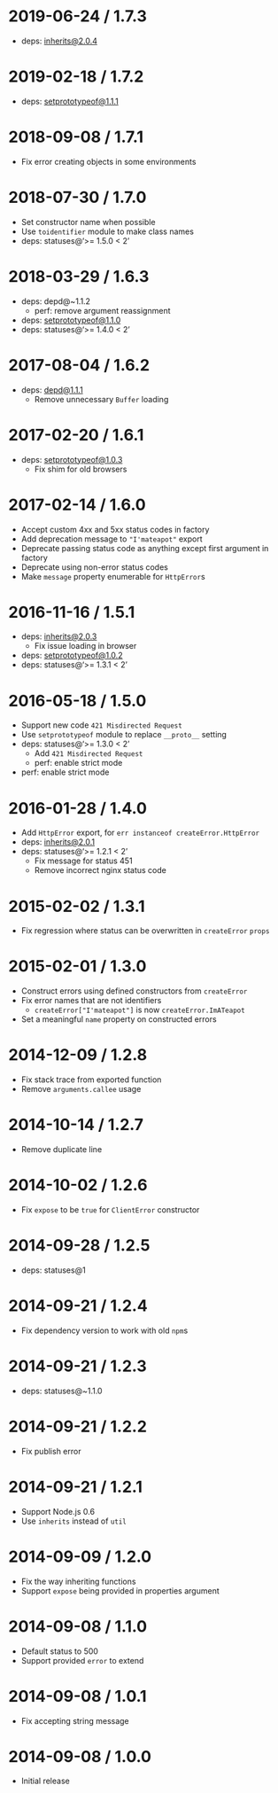 2019-06-24 / 1.7.3
==================

-   deps: inherits@2.0.4

2019-02-18 / 1.7.2
==================

-   deps: setprototypeof@1.1.1

2018-09-08 / 1.7.1
==================

-   Fix error creating objects in some environments

2018-07-30 / 1.7.0
==================

-   Set constructor name when possible
-   Use `toidentifier` module to make class names
-   deps: statuses@‘&gt;= 1.5.0 &lt; 2’

2018-03-29 / 1.6.3
==================

-   deps: depd@~1.1.2
    -   perf: remove argument reassignment
-   deps: setprototypeof@1.1.0
-   deps: statuses@‘&gt;= 1.4.0 &lt; 2’

2017-08-04 / 1.6.2
==================

-   deps: depd@1.1.1
    -   Remove unnecessary `Buffer` loading

2017-02-20 / 1.6.1
==================

-   deps: setprototypeof@1.0.3
    -   Fix shim for old browsers

2017-02-14 / 1.6.0
==================

-   Accept custom 4xx and 5xx status codes in factory
-   Add deprecation message to `"I'mateapot"` export
-   Deprecate passing status code as anything except first argument in factory
-   Deprecate using non-error status codes
-   Make `message` property enumerable for `HttpError`s

2016-11-16 / 1.5.1
==================

-   deps: inherits@2.0.3
    -   Fix issue loading in browser
-   deps: setprototypeof@1.0.2
-   deps: statuses@‘&gt;= 1.3.1 &lt; 2’

2016-05-18 / 1.5.0
==================

-   Support new code `421 Misdirected Request`
-   Use `setprototypeof` module to replace `__proto__` setting
-   deps: statuses@‘&gt;= 1.3.0 &lt; 2’
    -   Add `421 Misdirected Request`
    -   perf: enable strict mode
-   perf: enable strict mode

2016-01-28 / 1.4.0
==================

-   Add `HttpError` export, for `err instanceof createError.HttpError`
-   deps: inherits@2.0.1
-   deps: statuses@‘&gt;= 1.2.1 &lt; 2’
    -   Fix message for status 451
    -   Remove incorrect nginx status code

2015-02-02 / 1.3.1
==================

-   Fix regression where status can be overwritten in `createError` `props`

2015-02-01 / 1.3.0
==================

-   Construct errors using defined constructors from `createError`
-   Fix error names that are not identifiers
    -   `createError["I'mateapot"]` is now `createError.ImATeapot`
-   Set a meaningful `name` property on constructed errors

2014-12-09 / 1.2.8
==================

-   Fix stack trace from exported function
-   Remove `arguments.callee` usage

2014-10-14 / 1.2.7
==================

-   Remove duplicate line

2014-10-02 / 1.2.6
==================

-   Fix `expose` to be `true` for `ClientError` constructor

2014-09-28 / 1.2.5
==================

-   deps: statuses@1

2014-09-21 / 1.2.4
==================

-   Fix dependency version to work with old `npm`s

2014-09-21 / 1.2.3
==================

-   deps: statuses@~1.1.0

2014-09-21 / 1.2.2
==================

-   Fix publish error

2014-09-21 / 1.2.1
==================

-   Support Node.js 0.6
-   Use `inherits` instead of `util`

2014-09-09 / 1.2.0
==================

-   Fix the way inheriting functions
-   Support `expose` being provided in properties argument

2014-09-08 / 1.1.0
==================

-   Default status to 500
-   Support provided `error` to extend

2014-09-08 / 1.0.1
==================

-   Fix accepting string message

2014-09-08 / 1.0.0
==================

-   Initial release
